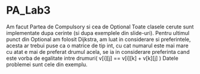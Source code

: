 # PA_Lab3
Am facut Partea de Compulsory si cea de Optional
Toate clasele cerute sunt implementate dupa cerinte (si dupa exemplele din slide-uri).
Pentru ultimul punct din Optional am folosit Dijkstra, am luat in considerare si preferintele, acesta ar trebui puse ca o matrice de tip int, cu cat numarul
este mai mare cu atat e mai de preferat drumul acela, se ia in considerare preferinta cand este vorba de egalitate intre drumuri( v[i][j] == v[i][k] + v[k][j] )
Datele problemei sunt cele din exemplu.

